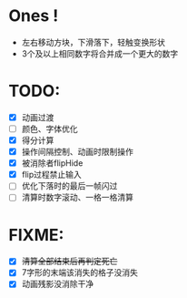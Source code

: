 # Ones !

- 左右移动方块，下滑落下，轻触变换形状
- 3个及以上相同数字将合并成一个更大的数字

# TODO:
- [x] 动画过渡
- [ ] 颜色、字体优化
- [x] 得分计算
- [x] 操作间隔控制、动画时限制操作
- [x] 被消除者flipHide
- [x] flip过程禁止输入
- [ ] 优化下落时的最后一帧闪过
- [ ] 清算时数字滚动、一格一格清算

# FIXME:
- [x] ~~清算全部结束后再判定死亡~~
- [x] 7字形的末端该消失的格子没消失
- [x] 动画残影没消除干净